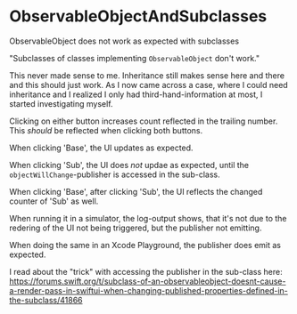 # ObservableObjectAndSubclasses

ObservableObject does not work as expected with subclasses

"Subclasses of classes implementing `ObservableObject` don't work."

This never made sense to me. Inheritance still makes sense here and there and this should just work. As I now came across a case, where I could need inheritance and I realized I only had third-hand-information at most, I started investigating myself.

Clicking on either button increases count reflected in the trailing number. This _should_ be reflected when clicking both buttons.

When clicking 'Base', the UI updates as expected.

When clicking 'Sub', the UI does *not* updae as expected, until the `objectWillChange`-publisher is accessed in the sub-class.

When clicking 'Base', after clicking 'Sub', the UI reflects the changed counter of 'Sub' as well.

When running it in a simulator, the log-output shows, that it's not due to the redering of the UI not being triggered, but the publisher not emitting.

When doing the same in an Xcode Playground, the publisher does emit as expected.

I read about the "trick" with accessing the publisher in the sub-class here: https://forums.swift.org/t/subclass-of-an-observableobject-doesnt-cause-a-render-pass-in-swiftui-when-changing-published-properties-defined-in-the-subclass/41866
